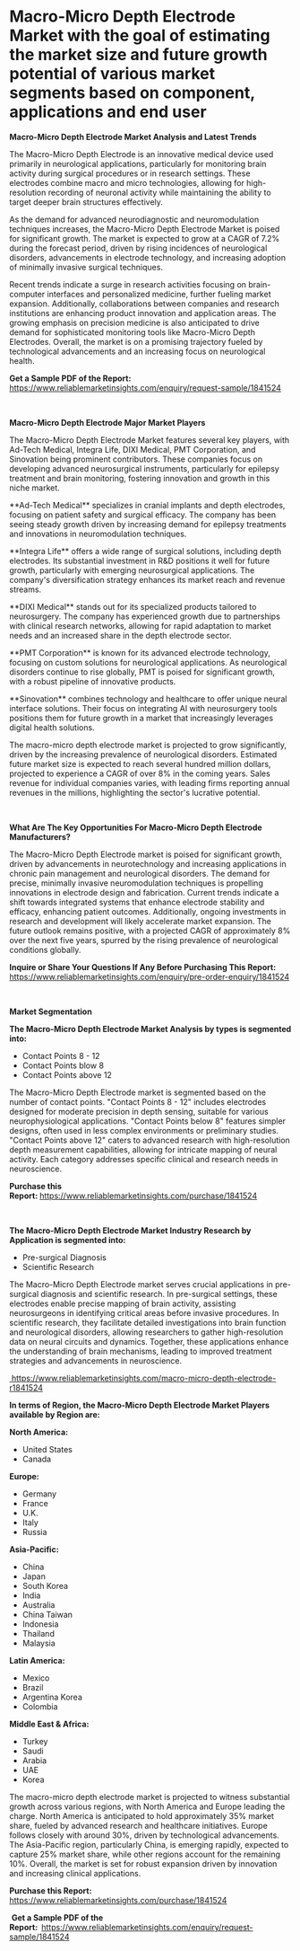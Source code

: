<p><h1>Macro-Micro Depth Electrode Market with the goal of estimating the market size and future growth potential of various market segments based on component, applications and end user</h1></p><p><strong>Macro-Micro Depth Electrode Market Analysis and Latest Trends</strong></p>
<p><p>The Macro-Micro Depth Electrode is an innovative medical device used primarily in neurological applications, particularly for monitoring brain activity during surgical procedures or in research settings. These electrodes combine macro and micro technologies, allowing for high-resolution recording of neuronal activity while maintaining the ability to target deeper brain structures effectively. </p><p>As the demand for advanced neurodiagnostic and neuromodulation techniques increases, the Macro-Micro Depth Electrode Market is poised for significant growth. The market is expected to grow at a CAGR of 7.2% during the forecast period, driven by rising incidences of neurological disorders, advancements in electrode technology, and increasing adoption of minimally invasive surgical techniques. </p><p>Recent trends indicate a surge in research activities focusing on brain-computer interfaces and personalized medicine, further fueling market expansion. Additionally, collaborations between companies and research institutions are enhancing product innovation and application areas. The growing emphasis on precision medicine is also anticipated to drive demand for sophisticated monitoring tools like Macro-Micro Depth Electrodes. Overall, the market is on a promising trajectory fueled by technological advancements and an increasing focus on neurological health.</p></p>
<p><strong>Get a Sample PDF of the Report:&nbsp;</strong> <a href="https://www.reliablemarketinsights.com/enquiry/request-sample/1841524?utm_campaign=2535&utm_medium=2&utm_source=Github&utm_content=ia&utm_term=14042025&utm_id=macro-micro-depth-electrode">https://www.reliablemarketinsights.com/enquiry/request-sample/1841524</a></p>
<p>&nbsp;</p>
<p><strong>Macro-Micro Depth Electrode Major Market Players</strong></p>
<p><p>The Macro-Micro Depth Electrode Market features several key players, with Ad-Tech Medical, Integra Life, DIXI Medical, PMT Corporation, and Sinovation being prominent contributors. These companies focus on developing advanced neurosurgical instruments, particularly for epilepsy treatment and brain monitoring, fostering innovation and growth in this niche market.</p><p>**Ad-Tech Medical** specializes in cranial implants and depth electrodes, focusing on patient safety and surgical efficacy. The company has been seeing steady growth driven by increasing demand for epilepsy treatments and innovations in neuromodulation techniques. </p><p>**Integra Life** offers a wide range of surgical solutions, including depth electrodes. Its substantial investment in R&D positions it well for future growth, particularly with emerging neurosurgical applications. The company's diversification strategy enhances its market reach and revenue streams.</p><p>**DIXI Medical** stands out for its specialized products tailored to neurosurgery. The company has experienced growth due to partnerships with clinical research networks, allowing for rapid adaptation to market needs and an increased share in the depth electrode sector.</p><p>**PMT Corporation** is known for its advanced electrode technology, focusing on custom solutions for neurological applications. As neurological disorders continue to rise globally, PMT is poised for significant growth, with a robust pipeline of innovative products.</p><p>**Sinovation** combines technology and healthcare to offer unique neural interface solutions. Their focus on integrating AI with neurosurgery tools positions them for future growth in a market that increasingly leverages digital health solutions.</p><p>The macro-micro depth electrode market is projected to grow significantly, driven by the increasing prevalence of neurological disorders. Estimated future market size is expected to reach several hundred million dollars, projected to experience a CAGR of over 8% in the coming years. Sales revenue for individual companies varies, with leading firms reporting annual revenues in the millions, highlighting the sector's lucrative potential.</p></p>
<p>&nbsp;</p>
<p><strong>What Are The Key Opportunities For Macro-Micro Depth Electrode Manufacturers?</strong></p>
<p><p>The Macro-Micro Depth Electrode market is poised for significant growth, driven by advancements in neurotechnology and increasing applications in chronic pain management and neurological disorders. The demand for precise, minimally invasive neuromodulation techniques is propelling innovations in electrode design and fabrication. Current trends indicate a shift towards integrated systems that enhance electrode stability and efficacy, enhancing patient outcomes. Additionally, ongoing investments in research and development will likely accelerate market expansion. The future outlook remains positive, with a projected CAGR of approximately 8% over the next five years, spurred by the rising prevalence of neurological conditions globally.</p></p>
<p><strong>Inquire or Share Your Questions If Any Before Purchasing This Report:</strong> <a href="https://www.reliablemarketinsights.com/enquiry/pre-order-enquiry/1841524?utm_campaign=2535&utm_medium=2&utm_source=Github&utm_content=ia&utm_term=14042025&utm_id=macro-micro-depth-electrode">https://www.reliablemarketinsights.com/enquiry/pre-order-enquiry/1841524</a></p>
<p>&nbsp;</p>
<p><strong>Market Segmentation</strong></p>
<p><strong>The Macro-Micro Depth Electrode Market Analysis by types is segmented into:</strong></p>
<p><ul><li>Contact Points 8 - 12</li><li>Contact Points blow 8</li><li>Contact Points above 12</li></ul></p>
<p><p>The Macro-Micro Depth Electrode market is segmented based on the number of contact points. "Contact Points 8 - 12" includes electrodes designed for moderate precision in depth sensing, suitable for various neurophysiological applications. "Contact Points below 8" features simpler designs, often used in less complex environments or preliminary studies. "Contact Points above 12" caters to advanced research with high-resolution depth measurement capabilities, allowing for intricate mapping of neural activity. Each category addresses specific clinical and research needs in neuroscience.</p></p>
<p><strong>Purchase this Report:&nbsp;</strong><a href="https://www.reliablemarketinsights.com/purchase/1841524?utm_campaign=2535&utm_medium=2&utm_source=Github&utm_content=ia&utm_term=14042025&utm_id=macro-micro-depth-electrode">https://www.reliablemarketinsights.com/purchase/1841524</a></p>
<p>&nbsp;</p>
<p><strong>The Macro-Micro Depth Electrode Market Industry Research by Application is segmented into:</strong></p>
<p><ul><li>Pre-surgical Diagnosis</li><li>Scientific Research</li></ul></p>
<p><p>The Macro-Micro Depth Electrode market serves crucial applications in pre-surgical diagnosis and scientific research. In pre-surgical settings, these electrodes enable precise mapping of brain activity, assisting neurosurgeons in identifying critical areas before invasive procedures. In scientific research, they facilitate detailed investigations into brain function and neurological disorders, allowing researchers to gather high-resolution data on neural circuits and dynamics. Together, these applications enhance the understanding of brain mechanisms, leading to improved treatment strategies and advancements in neuroscience.</p></p>
<p><a href="https://www.reliablemarketinsights.com/macro-micro-depth-electrode-r1841524?utm_campaign=2535&utm_medium=2&utm_source=Github&utm_content=ia&utm_term=14042025&utm_id=macro-micro-depth-electrode">&nbsp;https://www.reliablemarketinsights.com/macro-micro-depth-electrode-r1841524</a></p>
<p><strong>In terms of Region, the Macro-Micro Depth Electrode Market Players available by Region are:</strong></p>
<p>
    <p> <strong> North America: </strong>
        <ul>
            <li>United States</li>
            <li>Canada</li>
        </ul>
        </p> 
    <p> <strong> Europe: </strong>
        <ul>
            <li>Germany</li>
            <li>France</li>
            <li>U.K.</li>
            <li>Italy</li>
            <li>Russia</li>
        </ul>
        </p> 
    <p> <strong> Asia-Pacific: </strong>
        <ul>
            <li>China</li>
            <li>Japan</li>
            <li>South Korea</li>
            <li>India</li>
            <li>Australia</li>
            <li>China Taiwan</li>
            <li>Indonesia</li>
            <li>Thailand</li>
            <li>Malaysia</li>
        </ul>
        </p> 
    <p> <strong> Latin America: </strong>
        <ul>
            <li>Mexico</li>
            <li>Brazil</li>
            <li>Argentina Korea</li>
            <li>Colombia</li>
        </ul>
        </p> 
    <p> <strong> Middle East & Africa: </strong>
        <ul>
            <li>Turkey</li>
            <li>Saudi</li>
            <li>Arabia</li>
            <li>UAE</li>
            <li>Korea</li>
        </ul>
    </p>
    </p>
<p><p>The macro-micro depth electrode market is projected to witness substantial growth across various regions, with North America and Europe leading the charge. North America is anticipated to hold approximately 35% market share, fueled by advanced research and healthcare initiatives. Europe follows closely with around 30%, driven by technological advancements. The Asia-Pacific region, particularly China, is emerging rapidly, expected to capture 25% market share, while other regions account for the remaining 10%. Overall, the market is set for robust expansion driven by innovation and increasing clinical applications.</p></p>
<p><strong>Purchase this Report: </strong><a href="https://www.reliablemarketinsights.com/purchase/1841524?utm_campaign=2535&utm_medium=2&utm_source=Github&utm_content=ia&utm_term=14042025&utm_id=macro-micro-depth-electrode">https://www.reliablemarketinsights.com/purchase/1841524</a></p>
<p>&nbsp;<strong>Get a Sample PDF of the Report:&nbsp;&nbsp;</strong><a href="https://www.reliablemarketinsights.com/enquiry/request-sample/1841524?utm_campaign=2535&utm_medium=2&utm_source=Github&utm_content=ia&utm_term=14042025&utm_id=macro-micro-depth-electrode">https://www.reliablemarketinsights.com/enquiry/request-sample/1841524</a></p>
<p><strong></strong></p>
<p><p></p><p></p><p></p></p>